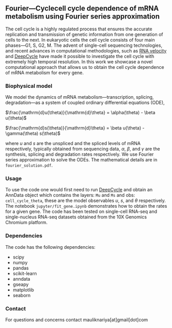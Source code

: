 ## Fourier—Cyclecell cycle dependence of mRNA metabolism using Fourier series approximation
The cell cycle is a highly regulated process that ensures the accurate replication and transmission of genetic information from one generation of cells to the next. In eukaryotic cells the cell cycle consists of four main phases—G1, S, G2, M. The advent of single-cell sequencing technologies, and recent advances in computational methodologies, such as [RNA velocity](http://velocyto.org/) and [DeepCycle](https://github.com/andreariba/DeepCycle) have made it possible to investigate the cell cycle with extremely high temporal resolution. In this work we showcase a novel computational approach that allows us to obtain the cell cycle dependence of mRNA metabolism for every gene.

### Biophysical model
We model the dynamics of mRNA metabolism—transcription, splicing, degradation—as a system of coupled ordinary differential equations (ODE),

$\frac{\mathrm{d}u(\theta)}{\mathrm{d}\theta} = \alpha(\theta) - \beta u(\theta)$

$\frac{\mathrm{d}s(\theta)}{\mathrm{d}\theta} = \beta u(\theta) - \gamma(\theta) s(\theta)$

where $u$ and $s$ are the unspliced and the spliced levels of mRNA respectively, typically obtained from sequencing data, $\alpha$, $\beta$, and $\gamma$ are the synthesis, splicing and degradation rates respectively. We use Fourier series approximation to solve the ODEs. The mathematical details are in `fourier_solution.pdf`.

### Usage
To use the code one would first need to run [DeepCycle](https://github.com/andreariba/DeepCycle) and obtain an AnnData object which contains the layers: `Mu` and `Ms` and obs: `cell_cycle_theta`, these are the model observables $u$, $s$, and $\theta$ respectively. The notebook `jupyter/fit_gene.ipynb` demonstrates how to obtain the rates for a given gene. The code has been tested on single-cell RNA-seq and single-nucleus RNA-seq datasets obtained from the 10X Genomics Chromium platform.

### Dependencies
The code has the following dependencies:
* scipy
* numpy
* pandas
* scikit-learn
* anndata
* gseapy
* matplotlib
* seaborn

### Contact
For questions and concerns contact mauliknariya[at]gmail[dot]com
